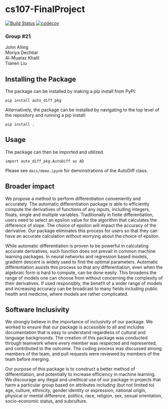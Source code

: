 # cs107-FinalProject 
[![Build Status](https://travis-ci.com/DeriveMeCrazy-AutoDiff/cs107-FinalProject.svg?token=tjHxgXnrZQTw99nTC12g&branch=m1b)](https://travis-ci.com/DeriveMeCrazy-AutoDiff/cs107-FinalProject)
[![codecov](https://codecov.io/gh/DeriveMeCrazy-AutoDiff/cs107-FinalProject/branch/master/graph/badge.svg?token=G7FvPYxS2N)](https://codecov.io/gh/DeriveMeCrazy-AutoDiff/cs107-FinalProject)

### Group #21
John Alling \
Moriya Dechtiar \
Al-Muataz Khalil \
Tianen Liu

## Installing the Package
The package can be installed by making a pip install from PyPI:
```
pip install auto_diff_pkg
```
Alternatively, the package can be installed by navigating to the top level of the repository and running a pip install:
```
pip install .
```
## Usage
The package can then be imported and utilized.
```
import auto_diff_pkg.AutoDiff as AD
```
Please see `docs/demo.ipynb` for demonstrations of the AutoDiff class.

## Broader impact
We propose a method to perform differentiation conveniently and accurately. The automatic differentiation package is able to efficiently compute the derivatives of functions of any inputs, including integers, floats, single and multiple variables. Traditionally in finite differentiation, users need to select an epsilon value for the algorithm that calculates the difference of slope. The choice of epsilon will impact the accuracy of the derivative. Our package eliminates this process for users so that they can have an accurate calculation without worrying about the choice of epsilon.

While automatic differentiation is proven to be powerful in calculating accurate derivatives, such function does not prevail in common machine learning packages. In neural networks and regression based models, gradient descent is widely used to find the optimal parameters. Automatic differentiation assists this process so that any differentiation, even when the algebraic form is hard to compute, can be done easily. This broadens the range of models one can choose from without concerning the complexity of their derivatives. If used responsibly, the benefit of a wider range of models and increasing accuracy can be broadcast to many fields including public health and medicine, where models are rather complicated.

## Software Inclusivity
We strongly believe in the importance of inclusivity of our package. We worked to ensure that our package is accessible to all and includes documentation that is easy to understand regardless of cultural and language backgrounds. The creation of this package was conducted through teamwork where every member was respected and represented, and contributed to the outcome. The coding process was discussed among members of the team, and pull requests were reviewed by members of the team before merging.

Our purpose of this package is to construct a better method of differentiation, and potentially to increase efficiency in machine learning. We discourage any illegal and unethical use of our package in projects that harm a particular group based on attributes including (but not limited to) age, culture, ethnicity, gender identity or expression, national origin, physical or mental difference, politics, race, religion, sex, sexual orientation, socio-economic status, and subculture.

